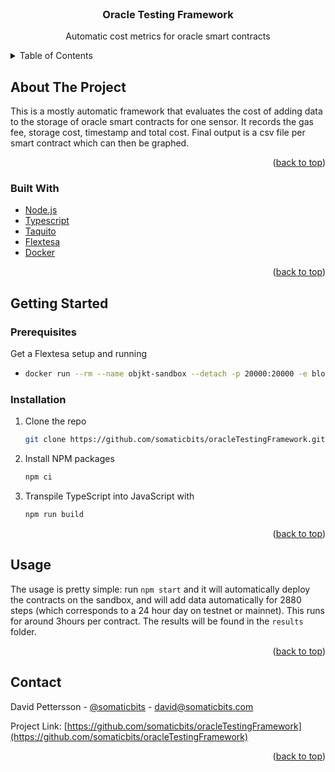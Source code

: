 <div id="top"></div>


<!-- PROJECT LOGO -->
<br />
<div align="center">

<h3 align="center">Oracle Testing Framework</h3>

  <p align="center">
    Automatic cost metrics for oracle smart contracts
  </p>
</div>



<!-- TABLE OF CONTENTS -->
<details>
  <summary>Table of Contents</summary>
  <ol>
    <li>
      <a href="#about-the-project">About The Project</a>
      <ul>
        <li><a href="#built-with">Built With</a></li>
      </ul>
    </li>
    <li>
      <a href="#getting-started">Getting Started</a>
      <ul>
        <li><a href="#prerequisites">Prerequisites</a></li>
        <li><a href="#installation">Installation</a></li>
      </ul>
    </li>
    <li><a href="#usage">Usage</a></li>
    <li><a href="#contact">Contact</a></li>
  </ol>
</details>



<!-- ABOUT THE PROJECT -->
## About The Project

This is a mostly automatic framework that evaluates the cost of adding data to the storage of oracle smart contracts for one sensor. It records the gas fee, storage cost, timestamp and total cost. Final output is a csv file per smart contract which can then be graphed.

<p align="right">(<a href="#top">back to top</a>)</p>



### Built With

* [Node.js](https://nodejs.org/en/)
* [Typescript](https://www.typescriptlang.org/)
* [Taquito](https://tezostaquito.io/)
* [Flextesa](https://tezos.gitlab.io/flextesa/)
* [Docker](https://www.docker.com/)

<p align="right">(<a href="#top">back to top</a>)</p>



<!-- GETTING STARTED -->
## Getting Started


### Prerequisites

Get a Flextesa setup and running
* ```sh
  docker run --rm --name objkt-sandbox --detach -p 20000:20000 -e block_time=3 oxheadalpha/flextesa:latest hangzbox start
  ```

### Installation

1. Clone the repo
   ```sh
   git clone https://github.com/somaticbits/oracleTestingFramework.git
   ```
2. Install NPM packages
   ```sh
   npm ci
   ```
3. Transpile TypeScript into JavaScript with
    ```sh
    npm run build
    ```

<p align="right">(<a href="#top">back to top</a>)</p>



<!-- USAGE EXAMPLES -->
## Usage

The usage is pretty simple: run ```npm start``` and it will automatically deploy the contracts on the sandbox, and will add data automatically for 2880 steps (which corresponds to a 24 hour day on testnet or mainnet). This runs for around 3hours per contract. The results will be found in the ```results``` folder.

<p align="right">(<a href="#top">back to top</a>)</p>

<!-- CONTACT -->
## Contact

David Pettersson - [@somaticbits](https://twitter.com/somaticbits) - david@somaticbits.com

Project Link: [https://github.com/somaticbits/oracleTestingFramework](https://github.com/somaticbits/oracleTestingFramework)

<p align="right">(<a href="#top">back to top</a>)</p>
